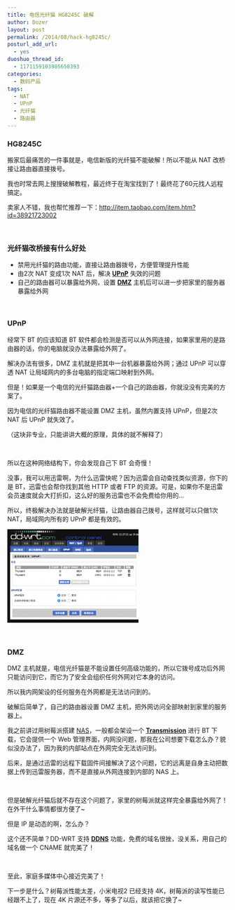 ```yaml
---
title: 电信光纤猫 HG8245C 破解
author: Dozer
layout: post
permalink: /2014/08/hack-hg8245c/
posturl_add_url:
  - yes
duoshuo_thread_id:
  - 1171159103985658393
categories:
  - 数码产品
tags:
  - NAT
  - UPnP
  - 光纤猫
  - 路由器
---
```


### <span id="HG8245C">HG8245C</span>

搬家后最痛苦的一件事就是，电信新版的光纤猫不能破解！所以不能从 NAT 改桥接让路由器直接拨号。

我也时常去网上搜搜破解教程，最近终于在淘宝找到了！最终花了60元找人远程搞定。

卖家人不错，我也帮忙推荐一下：<a href="http://item.taobao.com/item.htm?id=38921723002" target="_blank">http://item.taobao.com/item.htm?id=38921723002</a>

<!--more-->

&nbsp;

### <span id="i">光纤猫改桥接有什么好处</span>

*   禁用光纤猫的路由功能，直接让路由器拨号，方便管理提升性能
*   由2次 NAT 变成1次 NAT 后，解决 <a href="http://zh.wikipedia.org/wiki/UPnP" target="_blank"><strong>UPnP</strong></a> 失效的问题
*   自己的路由器可以暴露给外网，设置 <a href="http://zh.wikipedia.org/wiki/DMZ" target="_blank"><strong>DMZ</strong></a> 主机后可以进一步把家里的服务器暴露给外网

&nbsp;

### <span id="UPnP">UPnP</span>

经常下 BT 的应该知道 BT 软件都会检测是否可以从外网连接，如果家里用的是路由器的话，你的电脑就没办法暴露给外网了。

解决办法有很多，DMZ 主机就是把其中一台机器暴露给外网；通过 UPnP 可以穿透 NAT 让局域网内的多台电脑的指定端口映射到外网。

但是！如果是一个电信的光纤猫路由器+一个自己的路由器，你就没没有完美的方案了。

因为电信的光纤猫路由器不能设置 DMZ 主机，虽然内置支持 UPnP，但是2次 NAT 后 UPnP 就失效了。

（这块非专业，只能讲讲大概的原理，具体的就不解释了）

&nbsp;

所以在这种网络结构下，你会发现自己下 BT 会奇慢！

没事，我可以用迅雷啊，为什么迅雷快呢？因为迅雷会自动查找类似资源，你下的是 BT，迅雷也会帮你找到其他 HTTP 或者 FTP 的资源。可是，如果你不是迅雷会员速度就会大打折扣，这么好的服务迅雷也不会免费给你用的…

所以，终极解决办法就是破解光纤猫，让路由器自己拨号，这样就可以只做1次 NAT，局域网内所有的 UPnP 都是有效的。

[<img class="alignnone size-medium wp-image-1540" src="/uploads/2014/08/upnp-300x213.png" alt="upnp" width="300" height="213" />][1]

&nbsp;

### <span id="DMZ">DMZ</span>

DMZ 主机就是，电信光纤猫是不能设置任何高级功能的，所以它拨号成功后外网只能访问到它，而它为了安全会组织任何外网对它本身的访问。

所以我内网架设的任何服务在外网都是无法访问到的。

破解后简单了，自己的路由器设置 DMZ 主机，把外网访问全部映射到家里的服务器上。

我之前讲过用树莓派搭建 <a title="利用树莓派组建支持迅雷离线下载的NAS" href="/2014/05/raspberry-pi-nas/" target="_blank">NAS</a>，一般都会架设一个 <a href="https://www.transmissionbt.com/" target="_blank"><strong>Transmission</strong></a> 进行 BT 下载，它会提供一个 Web 管理界面，内网没问题，那我在公司想要下载怎么办？貌似没办法了，因为我的内部站点在外网完全无法访问到。

后来，是通过迅雷的远程下载固件间接解决了这个问题，它的远离是自身主动把数据上传到迅雷服务器，而不是直接从外网连接到内部的 NAS 上。

&nbsp;

但是破解光纤猫后就不存在这个问题了，家里的树莓派就这样完全暴露给外网了！在外干什么事情都很方便了~

但是 IP 是动态的啊，怎么办？

这个还不简单？DD-WRT 支持 <a href="http://zh.wikipedia.org/wiki/%E5%8B%95%E6%85%8BDNS" target="_blank"><strong>DDNS</strong></a> 功能，免费的域名很挫，没关系，用自己的域名做一个 CNAME 就完美了！

&nbsp;

至此，家庭多媒体中心接近完美了！

下一步是什么？树莓派性能太差，小米电视2 已经支持 4K，树莓派的读写性能已经跟不上了，现在 4K 片源还不多，等多了以后，就该把它换了~

 [1]: /uploads/2014/08/upnp.png
